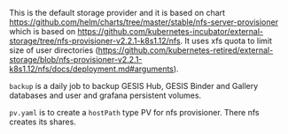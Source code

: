 This is the default storage provider and it is 
based on chart https://github.com/helm/charts/tree/master/stable/nfs-server-provisioner
which is based on 
https://github.com/kubernetes-incubator/external-storage/tree/nfs-provisioner-v2.2.1-k8s1.12/nfs. 
It uses xfs quota to limit size of user directories 
(https://github.com/kubernetes-retired/external-storage/blob/nfs-provisioner-v2.2.1-k8s1.12/nfs/docs/deployment.md#arguments).

`backup` is a daily job to backup GESIS Hub, GESIS Binder and Gallery databases and 
user and grafana persistent volumes.

`pv.yaml` is to create a `hostPath` type PV for nfs provisioner. There nfs creates its shares.
